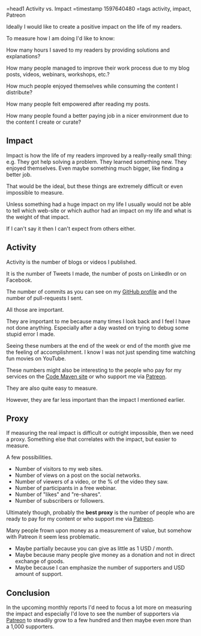 =head1 Activity vs. Impact
=timestamp 1597640480
=tags activity, impact, Patreon



Ideally I would like to create a positive impact on the life of my readers.

To measure how I am doing I'd like to know:

How many hours I saved to my readers by providing solutions and explanations?

How many people managed to improve their work process due to my blog posts, videos, webinars, workshops, etc.?

How much people enjoyed themselves while consuming the content I distribute?

How many people felt empowered after reading my posts.

How many people found a better paying job in a nicer environment due to the content I create or curate?



<h2>Impact</h2>

Impact is how the life of my readers improved by a really-really small thing:
e.g. They got help solving a problem. They learned something new. They enjoyed themselves.
Even maybe something much bigger, like finding a better job.

That would be the ideal, but these things are extremely difficult or even impossible to measure.

Unless something had a huge impact on my life I usually would not be able to tell which web-site or which author
had an impact on my life and what is the weight of that impact.

If I can't say it then I can't expect from others either.

<h2>Activity</h2>

Activity is the number of blogs or videos I published.

It is the number of Tweets I made, the number of posts on LinkedIn or on Facebook.

The number of commits as you can see on my <a href="https://github.com/szabgab/">GitHub profile</a>
and the number of pull-requests I sent.

All those are important.

They are important to me because many times I look back and I feel I have not done anything.
Especially after a day wasted on trying to debug some stupid error I made.

Seeing these numbers at the end of the week or end of the month give me the feeling of accomplishment.
I know I was not just spending time watching fun movies on YouTube.

These numbers might also be interesting to the people who pay for my services on the <a href="https://code-maven.com/">Code Maven site</a>
or who support me via <a href="https://patreon.com/szabgab">Patreon</a>.

They are also quite easy to measure.

However, they are far less important than the impact I mentioned earlier.

<h2>Proxy</h2>

If measuring the real impact is difficult or outright impossible, then we need a proxy.
Something else that correlates with the impact, but easier to measure.

A few possibilities.

<ul>
<li>Number of visitors to my web sites.</li>
<li>Number of views on a post on the social networks.</li>
<li>Number of viewers of a video, or the % of the video they saw.</li>
<li>Number of participants in a free webinar.</li>
<li>Number of "likes" and "re-shares".</li>
<li>Number of subscribers or followers.</li>
</ul>

Ultimately though, probably the <b>best proxy</b> is the number of people who are ready to pay for my content
or who support me via <a href="https://patreon.com/szabgab">Patreon</a>.

Many people frown upon money as a measurement of value, but somehow with Patreon it seem less problematic.

<ul>
<li>Maybe partially because you can give as little as 1 USD / month.</li>
<li>Maybe because many people give money as a donation and not in direct exchange of goods.</li>
<li>Maybe because I can emphasize the number of supporters and USD amount of support.</li>
</ul>

<h2>Conclusion</h2>

In the upcoming monthly reports I'd need to focus a lot more on measuring the impact and especially I'd love to see
the number of supporters via <a href="https://patreon.com/szabgab">Patreon</a> to steadily grow to a few hundred
and then maybe even more than a 1,000 supporters.

